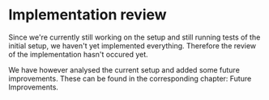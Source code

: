 # Implementation review
Since we're currently still working on the setup and still running tests of the initial setup, we haven't yet implemented everything. Therefore the review of the implementation hasn't occured yet.

We have however analysed the current setup and added some future improvements. These can be found in the corresponding chapter: Future Improvements. 